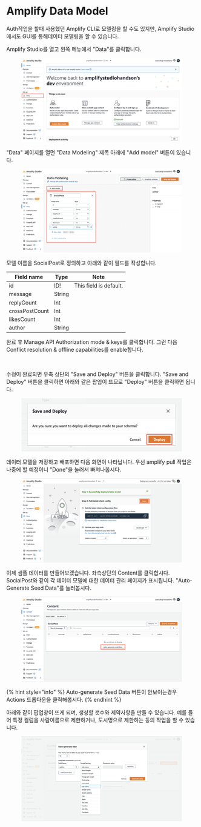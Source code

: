 # Amplify Data Model

Auth작업을 할때 사용했던 Amplify CLI로 모델링을 할 수도 있지만, Amplify Studio에서도 GUI를 통해데이터 모델링을 할 수 있습니다.&#x20;

Amplify Studio를 열고 왼쪽 메뉴에서 "Data"를 클릭합니다.

<figure><img src="../.gitbook/assets/image (24).png" alt=""><figcaption></figcaption></figure>

"Data" 페이지를 열면 "Data Modeling" 제목 아래에 "Add model" 버튼이 있습니다.

<figure><img src="../.gitbook/assets/image (16).png" alt=""><figcaption></figcaption></figure>

모델 이름을 SocialPost로 정의하고 아래와 같이 필드를 작성합니다.

| Field name     | Type   | Note                   |
| -------------- | ------ | ---------------------- |
| id             | ID!    | This field is default. |
| message        | String |                        |
| replyCount     | Int    |                        |
| crossPostCount | Int    |                        |
| likesCount     | Int    |                        |
| author         | String |                        |



완료 후 Manage API Authorization mode & keys를 클릭합니다. 그런 다음 Conflict resolution & offline capabilities를 enable합니다.

<figure><img src="../.gitbook/assets/스크린샷 2024-07-11 오후 1.20.05.png" alt=""><figcaption></figcaption></figure>







수정이 완료되면 우측 상단의 "Save and Deploy" 버튼을 클릭합니다. "Save and Deploy" 버튼을 클릭하면 아래와 같은 팝업이 뜨므로 "Deploy" 버튼을 클릭하면 됩니다.

<figure><img src="../.gitbook/assets/image (15).png" alt=""><figcaption></figcaption></figure>

데이터 모델을 저장하고 배포하면 다음 화면이 나타납니다. 우선 amplify pull 작업은 나중에 할 예정이니 "Done"을 눌러서 빠져나옵시다.

<figure><img src="../.gitbook/assets/image (19).png" alt=""><figcaption></figcaption></figure>

이제 샘플 데이터를 만들어보겠습니다. 좌측상단의 Content를 클릭합시다. SocialPost와 같이 각 데이터 모델에 대한 데이터 관리 페이지가 표시됩니다. "Auto-Generate Seed Data"를 눌러봅시다.

<figure><img src="../.gitbook/assets/image (11).png" alt=""><figcaption></figcaption></figure>

{% hint style="info" %}
Auto-generate Seed Data 버튼이 안보이는경우 Actions 드롭다운을 클릭해봅시다.
{% endhint %}

아래와 같이 팝업창이 뜨게 되며, 생성할 갯수와 제약사항을 만들 수 있습니다. 예를 들어 특정 컬럼을 사람이름으로 제한하거나, 도시명으로 제한하는 등의 작업을 할 수 있습니다.

<figure><img src="../.gitbook/assets/image (37).png" alt=""><figcaption></figcaption></figure>

